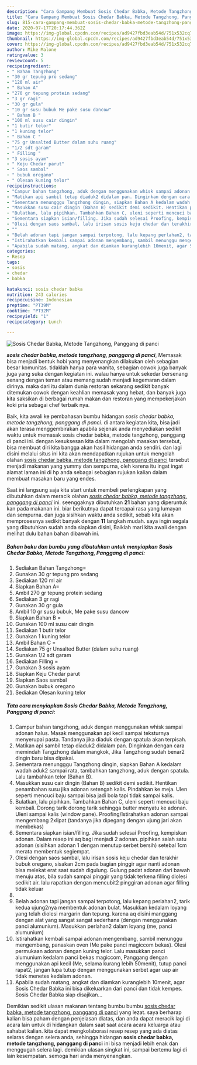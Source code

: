 ```yaml
---
description: "Cara Gampang Membuat Sosis Chedar Babka, Metode Tangzhong, Panggang di panci yang Bikin Ngiler"
title: "Cara Gampang Membuat Sosis Chedar Babka, Metode Tangzhong, Panggang di panci yang Bikin Ngiler"
slug: 815-cara-gampang-membuat-sosis-chedar-babka-metode-tangzhong-panggang-di-panci-yang-bikin-ngiler
date: 2020-07-17T20:17:44.362Z
image: https://img-global.cpcdn.com/recipes/ad9427fbd3eab54d/751x532cq70/sosis-chedar-babka-metode-tangzhong-panggang-di-panci-foto-resep-utama.jpg
thumbnail: https://img-global.cpcdn.com/recipes/ad9427fbd3eab54d/751x532cq70/sosis-chedar-babka-metode-tangzhong-panggang-di-panci-foto-resep-utama.jpg
cover: https://img-global.cpcdn.com/recipes/ad9427fbd3eab54d/751x532cq70/sosis-chedar-babka-metode-tangzhong-panggang-di-panci-foto-resep-utama.jpg
author: Mike Malone
ratingvalue: 3
reviewcount: 5
recipeingredient:
- " Bahan Tangzhong"
- "30 gr tepung pro sedang"
- "120 ml air"
- " Bahan A"
- "270 gr tepung protein sedang"
- "3 gr ragi"
- "30 gr gula"
- "10 gr susu bubuk Me pake susu dancow"
- " Bahan B "
- "100 ml susu cair dingin"
- "1 butir telor"
- "1 kuning telor"
- " Bahan C "
- "75 gr Unsalted Butter dalam suhu ruang"
- "1/2 sdt garam"
- " Filling "
- "3 sosis ayam"
- " Keju Chedar parut"
- " Saos sambal"
- " bubuk oregano"
- " Olesan kuning telor"
recipeinstructions:
- "Campur bahan tangzhong, aduk dengan menggunakan whisk sampai adonan halus. Masak menggunakan api kecil sampai teksturnya menyerupai pasta. Tandanya jika diaduk dengan spatula akan terpisah."
- "Matikan api sambil tetap diaduk2 didalam pan. Dinginkan dengan cara memindah Tangzhong dalam mangkok, Jika Tangzhong sudah benar2 dingin baru bisa dipakai."
- "Sementara menungggu Tangzhong dingin, siapkan Bahan A kedalam wadah aduk2 sampai rata, tambahkan tangzhong, aduk dengan spatula. Lalu tambahkan telor (Bahan B)."
- "Masukkan susu cair dingin (Bahan B) sedikit demi sedikit. Hentikan penambahan susu jika adonan setengah kalis. Pindahkan ke meja. Ulen seperti mencuci baju sampai bisa jadi bola tapi tidak sampai kalis."
- "Bulatkan, lalu pipihkan. Tambahkan Bahan C, uleni seperti mencuci baju kembali. Dorong tarik dorong tarik sehingga butter menyatu ke adonan. Uleni sampai kalis (window pane). Proofing/Istirahatkan adonan sampai mengembang 2xlipat (tandanya jika dipegang dengan ujung jari akan membekas)"
- "Sementara siapkan isian/filling. Jika sudah selesai Proofing, kempiskan adonan. Dalam resep ini aq bagi menjadi 2 adonan. pipihkan salah satu adonan (sisihkan adonan 1 dengan menutup serbet bersih) setebal 1cm merata membentuk segiempat."
- "Olesi dengan saos sambal, lalu irisan sosis keju chedar dan terakhir bubuk oregano, sisakan 2cm pada bagian pinggir agar nanti adonan bisa melekat erat saat sudah digulung. Gulung padat adonan dari bawah menuju atas, bila sudah sampai pinggir yang tidak terkena filling diolesi sedikit air. lalu rapatkan dengan mencubit2 pinggiran adonan agar filling tidak keluar"
- ""
- "Belah adonan tapi jangan sampai terpotong, lalu kepang perlahan2, tarik kedua ujung2nya membentuk adonan bulat. Masukkan kedalam loyang yang telah diolesi margarin dan tepung. karena aq disini manggang dengan alat yang sangat sangat sederhana (dengan menggunakan panci alumunium). Masukkan perlahan2 dalam loyang (me, panci alumunium)"
- "Istirahatkan kembali sampai adonan mengembang, sambil menunggu mengembang, panaskan oven (Me pake panci magiccom bekas). Olesi permukaan adonan dengan kuning telor. Lalu masukkan panci alumunium kedalam panci bekas magiccom, Panggang dengan menggunakan api kecil (Me, selama kurang lebih 50menit), tutup panci rapat2, jangan lupa tutup dengan menggunakan serbet agar uap air tidak menetes kedalam adonan."
- "Apabila sudah matang, angkat dan diamkan kuranglebih 10menit, agar Sosis Chedar Babka ini bisa dikeluarkan dari panci dan tidak kempes. Sosis Chedar Babka siap disajikan..."
categories:
- Resep
tags:
- sosis
- chedar
- babka

katakunci: sosis chedar babka 
nutrition: 243 calories
recipecuisine: Indonesian
preptime: "PT39M"
cooktime: "PT32M"
recipeyield: "1"
recipecategory: Lunch

---
```



![Sosis Chedar Babka, Metode Tangzhong, Panggang di panci](https://img-global.cpcdn.com/recipes/ad9427fbd3eab54d/751x532cq70/sosis-chedar-babka-metode-tangzhong-panggang-di-panci-foto-resep-utama.jpg)

<b><i>sosis chedar babka, metode tangzhong, panggang di panci</i></b>, Memasak bisa menjadi bentuk hobi yang menyenangkan dilakukan oleh sebagian besar komunitas. tidaklah hanya para wanita, sebagian cowok juga banyak juga yang suka dengan kegiatan ini. walau hanya untuk sekedar bersenang senang dengan teman atau memang sudah menjadi kegemaran dalam dirinya. maka dari itu dalam dunia restoran sekarang sedikit banyak ditemukan cowok dengan keahlian memasak yang hebat, dan banyak juga kita saksikan di berbagai rumah makan dan restoran yang mempekerjakan koki pria sebagai chef terbaik nya.



Baik, kita awali ke pembahasan bumbu hidangan <i>sosis chedar babka, metode tangzhong, panggang di panci</i>. di antara kegiatan kita, bisa jadi akan terasa menggembirakan apabila sejenak anda menyediakan sedikit waktu untuk memasak sosis chedar babka, metode tangzhong, panggang di panci ini. dengan kesuksesan kita dalam mengolah masakan tersebut, bisa membuat diri kita bangga akan hasil hidangan anda sendiri. dan lagi disini melalui situs ini kita akan mendapatkan rujukan untuk mengolah olahan <u>sosis chedar babka, metode tangzhong, panggang di panci</u> tersebut menjadi makanan yang yummy dan sempurna, oleh karena itu ingat ingat alamat laman ini di hp anda sebagai sebagian rujukan kalian dalam membuat masakan baru yang endes.


Saat ini langsung saja kita start untuk membeli perlengkapan yang dibutuhkan dalam meracik olahan <u><i>sosis chedar babka, metode tangzhong, panggang di panci</i></u> ini. seenggaknya dibutuhkan <b>21</b> bahan yang diperuntuk kan pada makanan ini. biar berikutnya dapat tercapai rasa yang lumayan dan sempurna. dan juga sisihkan waktu anda sedikit, sebab kita akan memprosesnya sedikit banyak dengan <b>11</b> langkah mudah. saya ingin segala yang dibutuhkan sudah anda siapkan disini, Baiklah mari kita awali dengan melihat dulu bahan bahan dibawah ini.

<!--inarticleads1-->

##### Bahan baku dan bumbu yang dibutuhkan untuk menyiapkan Sosis Chedar Babka, Metode Tangzhong, Panggang di panci:

1. Sediakan  Bahan Tangzhong=
1. Gunakan 30 gr tepung pro sedang
1. Sediakan 120 ml air
1. Siapkan  Bahan A=
1. Ambil 270 gr tepung protein sedang
1. Sediakan 3 gr ragi
1. Gunakan 30 gr gula
1. Ambil 10 gr susu bubuk, Me pake susu dancow
1. Siapkan  Bahan B =
1. Gunakan 100 ml susu cair dingin
1. Sediakan 1 butir telor
1. Gunakan 1 kuning telor
1. Ambil  Bahan C =
1. Sediakan 75 gr Unsalted Butter (dalam suhu ruang)
1. Gunakan 1/2 sdt garam
1. Sediakan  Filling =
1. Gunakan 3 sosis ayam
1. Siapkan  Keju Chedar parut
1. Siapkan  Saos sambal
1. Gunakan  bubuk oregano
1. Sediakan  Olesan kuning telor




<!--inarticleads2-->

##### Tata cara menyiapkan Sosis Chedar Babka, Metode Tangzhong, Panggang di panci:

1. Campur bahan tangzhong, aduk dengan menggunakan whisk sampai adonan halus. Masak menggunakan api kecil sampai teksturnya menyerupai pasta. Tandanya jika diaduk dengan spatula akan terpisah.
1. Matikan api sambil tetap diaduk2 didalam pan. Dinginkan dengan cara memindah Tangzhong dalam mangkok, Jika Tangzhong sudah benar2 dingin baru bisa dipakai.
1. Sementara menungggu Tangzhong dingin, siapkan Bahan A kedalam wadah aduk2 sampai rata, tambahkan tangzhong, aduk dengan spatula. Lalu tambahkan telor (Bahan B).
1. Masukkan susu cair dingin (Bahan B) sedikit demi sedikit. Hentikan penambahan susu jika adonan setengah kalis. Pindahkan ke meja. Ulen seperti mencuci baju sampai bisa jadi bola tapi tidak sampai kalis.
1. Bulatkan, lalu pipihkan. Tambahkan Bahan C, uleni seperti mencuci baju kembali. Dorong tarik dorong tarik sehingga butter menyatu ke adonan. Uleni sampai kalis (window pane). Proofing/Istirahatkan adonan sampai mengembang 2xlipat (tandanya jika dipegang dengan ujung jari akan membekas)
1. Sementara siapkan isian/filling. Jika sudah selesai Proofing, kempiskan adonan. Dalam resep ini aq bagi menjadi 2 adonan. pipihkan salah satu adonan (sisihkan adonan 1 dengan menutup serbet bersih) setebal 1cm merata membentuk segiempat.
1. Olesi dengan saos sambal, lalu irisan sosis keju chedar dan terakhir bubuk oregano, sisakan 2cm pada bagian pinggir agar nanti adonan bisa melekat erat saat sudah digulung. Gulung padat adonan dari bawah menuju atas, bila sudah sampai pinggir yang tidak terkena filling diolesi sedikit air. lalu rapatkan dengan mencubit2 pinggiran adonan agar filling tidak keluar
1. 
1. Belah adonan tapi jangan sampai terpotong, lalu kepang perlahan2, tarik kedua ujung2nya membentuk adonan bulat. Masukkan kedalam loyang yang telah diolesi margarin dan tepung. karena aq disini manggang dengan alat yang sangat sangat sederhana (dengan menggunakan panci alumunium). Masukkan perlahan2 dalam loyang (me, panci alumunium)
1. Istirahatkan kembali sampai adonan mengembang, sambil menunggu mengembang, panaskan oven (Me pake panci magiccom bekas). Olesi permukaan adonan dengan kuning telor. Lalu masukkan panci alumunium kedalam panci bekas magiccom, Panggang dengan menggunakan api kecil (Me, selama kurang lebih 50menit), tutup panci rapat2, jangan lupa tutup dengan menggunakan serbet agar uap air tidak menetes kedalam adonan.
1. Apabila sudah matang, angkat dan diamkan kuranglebih 10menit, agar Sosis Chedar Babka ini bisa dikeluarkan dari panci dan tidak kempes. Sosis Chedar Babka siap disajikan...




Demikian sedikit ulasan makanan tentang bumbu bumbu <u>sosis chedar babka, metode tangzhong, panggang di panci</u> yang lezat. saya berharap kalian bisa paham dengan penjelasan diatas, dan anda dapat meracik lagi di acara lain untuk di hidangkan dalam saat saat acara acara keluarga atau sahabat kalian. kita dapat mengkolaborasi resep resep yang ada diatas selaras dengan selera anda, sehingga hidangan <b>sosis chedar babka, metode tangzhong, panggang di panci</b> ini bisa menjadi lebih enak dan menggugah selera lagi. demikian ulasan singkat ini, sampai bertemu lagi di lain kesempatan. semoga hari anda menyenangkan.
